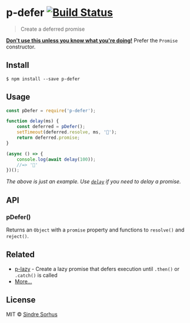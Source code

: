 # p-defer [![Build Status](https://travis-ci.org/sindresorhus/p-defer.svg?branch=master)](https://travis-ci.org/sindresorhus/p-defer)

> Create a deferred promise

[**Don't use this unless you know what you're doing!**](https://github.com/petkaantonov/bluebird/wiki/Promise-anti-patterns#the-deferred-anti-pattern) Prefer the `Promise` constructor.


## Install

```
$ npm install --save p-defer
```


## Usage

```js
const pDefer = require('p-defer');

function delay(ms) {
	const deferred = pDefer();
	setTimeout(deferred.resolve, ms, '🦄');
	return deferred.promise;
}

(async () => {
	console.log(await delay(100));
	//=> '🦄'
})();
```

*The above is just an example. Use [`delay`](https://github.com/sindresorhus/delay) if you need to delay a promise.*


## API

### pDefer()

Returns an `Object` with a `promise` property and functions to `resolve()` and `reject()`.


## Related

- [p-lazy](https://github.com/sindresorhus/p-lazy) - Create a lazy promise that defers execution until `.then()` or `.catch()` is called
- [More…](https://github.com/sindresorhus/promise-fun)


## License

MIT © [Sindre Sorhus](https://sindresorhus.com)
